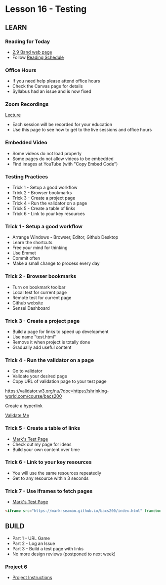 # Lesson 16 - Testing
        

## LEARN

### Reading for Today
* [2.9 Band web page](https://learn.zybooks.com/zybook/UNCOBACS200SeamanFall2020/chapter/2/section/9)
* Follow [Reading Schedule](/course/bacs200/docs/ZybooksReading)
        

### Office Hours
* If you need help please attend office hours
* Check the Canvas page for details
* Syllabus had an issue and is now fixed


### Zoom Recordings

<a href="/course/bacs200/docs/ZoomLectures" class="unc-button">Lecture</a>

* Each session will be recorded for your education
* Use this page to see how to get to the live sessions and office hours


### Embedded Video
* Some videos do not load properly
* Some pages do not allow videos to be embedded
* Find images at YouTube (with "Copy Embed Code")


### Testing Practices
* Trick 1 - Setup a good workflow
* Trick 2 - Browser bookmarks
* Trick 3 - Create a project page
* Trick 4 - Run the validator on a page
* Trick 5 - Create a table of links
* Trick 6 - Link to your key resources

 
### Trick 1 - Setup a good workflow
* Arrange Windows - Browser, Editor, Github Desktop
* Learn the shortcuts
* Free your mind for thinking
* Use Emmet
* Commit often
* Make a small change to process every day


###  Trick 2 - Browser bookmarks
* Turn on bookmark toolbar
* Local test for current page
* Remote test for current page
* Github website
* Sensei Dashboard


### Trick 3 - Create a project page
* Build a page for links to speed up development
* Use name "test.html"
* Remove it when project is totally done
* Gradually add useful content


### Trick 4 - Run the validator on a page
* Go to validator
* Validate your desired page
* Copy URL of validation page to your test page

https://validator.w3.org/nu/?doc=https://shrinking-world.com/course/bacs200
    
Create a hyperlink

[Validate Me](https://validator.w3.org/nu/?doc=https://shrinking-world.com/course/bacs200)


### Trick 5 - Create a table of links
*  [Mark's Test Page](https://mark-seaman.github.io/bacs200/test.html)
* Check out my page for ideas
* Build your own content over time


### Trick 6 - Link to your key resources
* You will use the same resources repeatedly
* Get to any resource within 3 seconds


### Trick 7 - Use iframes to fetch pages
* [Mark's Test Page](https://mark-seaman.github.io/bacs200/test.html)


```html
<iframe src="https://mark-seaman.github.io/bacs200/index.html" frameborder="1" height="500px" width="100%"></iframe>
```



## BUILD

* Part 1 - URL Game
* Part 2 - Log an Issue
* Part 3 - Build a test page with links 
* No more design reviews (postponed to next week)


### Project 6
* [Project Instructions](../project/06)

